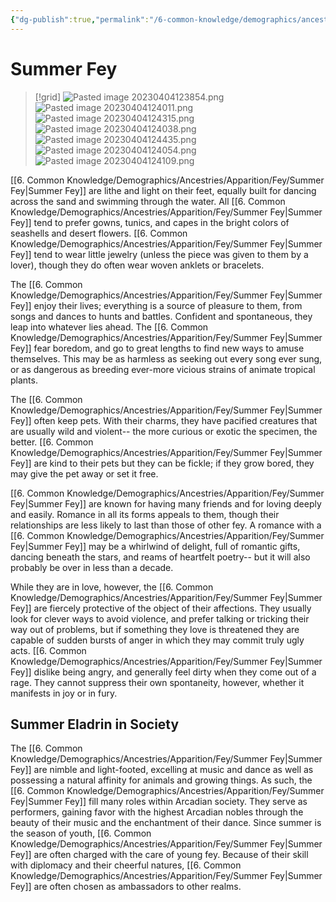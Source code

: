 ```yaml
---
{"dg-publish":true,"permalink":"/6-common-knowledge/demographics/ancestries/apparition/fey/summer-fey/","noteIcon":""}
---
```


# Summer Fey

>[!grid]
>![Pasted image 20230404123854.png](/img/user/x.%20Assets/Attachments/Pasted%20image%2020230404123854.png)
>![Pasted image 20230404124011.png](/img/user/x.%20Assets/Attachments/Pasted%20image%2020230404124011.png)
>![Pasted image 20230404124315.png](/img/user/x.%20Assets/Attachments/Pasted%20image%2020230404124315.png)
>![Pasted image 20230404124038.png](/img/user/x.%20Assets/Attachments/Pasted%20image%2020230404124038.png)
>![Pasted image 20230404124435.png](/img/user/x.%20Assets/Attachments/Pasted%20image%2020230404124435.png)
>![Pasted image 20230404124054.png](/img/user/x.%20Assets/Attachments/Pasted%20image%2020230404124054.png)
>![Pasted image 20230404124109.png](/img/user/x.%20Assets/Attachments/Pasted%20image%2020230404124109.png)

[[6. Common Knowledge/Demographics/Ancestries/Apparition/Fey/Summer Fey\|Summer Fey]] are lithe and light on their feet, equally built for dancing across the sand and swimming through the water. All [[6. Common Knowledge/Demographics/Ancestries/Apparition/Fey/Summer Fey\|Summer Fey]] tend to prefer gowns, tunics, and capes in the bright colors of seashells and desert flowers. [[6. Common Knowledge/Demographics/Ancestries/Apparition/Fey/Summer Fey\|Summer Fey]]  tend to wear little jewelry (unless the piece was given to them by a lover), though they do often wear woven anklets or bracelets.

The [[6. Common Knowledge/Demographics/Ancestries/Apparition/Fey/Summer Fey\|Summer Fey]] enjoy their lives; everything is a source of pleasure to them, from songs and dances to hunts and battles. Confident and spontaneous, they leap into whatever lies ahead. The [[6. Common Knowledge/Demographics/Ancestries/Apparition/Fey/Summer Fey\|Summer Fey]] fear boredom, and go to great lengths to find new ways to amuse themselves. This may be as harmless as seeking out every song ever sung, or as dangerous as breeding ever-more vicious strains of animate tropical plants. 

The [[6. Common Knowledge/Demographics/Ancestries/Apparition/Fey/Summer Fey\|Summer Fey]] often keep pets. With their charms, they have pacified creatures that are usually wild and violent-- the more curious or exotic the specimen, the better. [[6. Common Knowledge/Demographics/Ancestries/Apparition/Fey/Summer Fey\|Summer Fey]] are kind to their pets but they can be fickle; if they grow bored, they may give the pet away or set it free. 

[[6. Common Knowledge/Demographics/Ancestries/Apparition/Fey/Summer Fey\|Summer Fey]] are known for having many friends and for loving deeply and easily. Romance in all its forms appeals to them, though their relationships are less likely to last than those of other fey. A romance with a [[6. Common Knowledge/Demographics/Ancestries/Apparition/Fey/Summer Fey\|Summer Fey]] may be a whirlwind of delight, full of romantic gifts, dancing beneath the stars, and reams of heartfelt poetry-- but it will also probably be over in less than a decade. 

While they are in love, however, the [[6. Common Knowledge/Demographics/Ancestries/Apparition/Fey/Summer Fey\|Summer Fey]] are fiercely protective of the object of their affections. They usually look for clever ways to avoid violence, and prefer talking or tricking their way out of problems, but if something they love is threatened they are capable of sudden bursts of anger in which they may commit truly ugly acts. [[6. Common Knowledge/Demographics/Ancestries/Apparition/Fey/Summer Fey\|Summer Fey]] dislike being angry, and generally feel dirty when they come out of a rage. They cannot suppress their own spontaneity, however, whether it manifests in joy or in fury. 

## Summer Eladrin in Society 

The [[6. Common Knowledge/Demographics/Ancestries/Apparition/Fey/Summer Fey\|Summer Fey]] are nimble and light-footed, excelling at music and dance as well as possessing a natural affinity for animals and growing things. As such, the [[6. Common Knowledge/Demographics/Ancestries/Apparition/Fey/Summer Fey\|Summer Fey]] fill many roles within Arcadian society. They serve as performers, gaining favor with the highest Arcadian nobles through the beauty of their music and the enchantment of their dance. Since summer is the season of youth, [[6. Common Knowledge/Demographics/Ancestries/Apparition/Fey/Summer Fey\|Summer Fey]] are often charged with the care of young fey. Because of their skill with diplomacy and their cheerful natures, [[6. Common Knowledge/Demographics/Ancestries/Apparition/Fey/Summer Fey\|Summer Fey]] are often chosen as ambassadors to other realms. 


